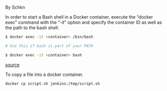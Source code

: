 By Schkn

In order to start a Bash shell in a Docker container, execute the “docker exec” command with the “-it” option and specify the container ID as well as the path to the bash shell.
```bash
$ docker exec -it <container> /bin/bash

# Use this if bash is part of your PATH

$ docker exec -it <container> bash
```

[source](https://devconnected.com/docker-exec-command-with-examples/)

To copy a file into a docker container.
```bash
docker cp script.sh jenkins:/tmp/script.sh
```